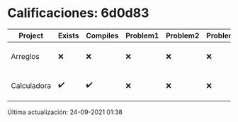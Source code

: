 # Calificaciones: 6d0d83
|Project|Exists|Compiles|Problem1|Problem2|Problem3|Extra|CommitHash|CommitDate|CheckDate|Comments|DueDate|Grade|
|-|-|-|-|-|-|-|-|-|-|-|-|-|
|Arreglos|❌|❌|❌|❌|❌|❌|NA|NA|24-09-2021 01:38:37|No se encontró el archivo en PracticasComputacionI/Arreglos/Arreglos.cpp|24-09-2021 21:00:00|5.0|
|Calculadora|✔️|✔️|❌|❌|❌|✔️|4c1dd7cf8bbae24fc639e248af706a390ab5cb9c|15-09-2021 18:41:12|15-09-2021 19:03:53|Revisa la operación suma-No implementaste operaciones con números flotantes-Revisa la operación división|17-09-2021 21:00:00|7.333333333333333|

Última actualización: 24-09-2021 01:38